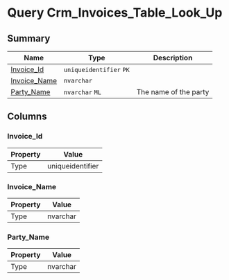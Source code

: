 # Query Crm_Invoices_Table_Look_Up


## Summary

| Name | Type | Description |
| - | - | --- |
|[Invoice_Id](#invoice_id)|`uniqueidentifier` `PK`||
|[Invoice_Name](#invoice_name)|`nvarchar` ||
|[Party_Name](#party_name)|`nvarchar` `ML`|The name of the party|

## Columns

### Invoice_Id

| Property | Value |
| - | - |
|Type|uniqueidentifier|

### Invoice_Name

| Property | Value |
| - | - |
|Type|nvarchar|

### Party_Name

| Property | Value |
| - | - |
|Type|nvarchar|


